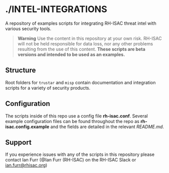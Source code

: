 # ./INTEL-INTEGRATIONS
A repository of examples scripts for integrating RH-ISAC threat intel with various security tools.<br>

> **Warning**
> Use the content in this repository at your own risk. RH-ISAC will not be held responsible for data loss, nor any other problems resulting from the use of this content. **These scripts are beta versions and intended to be used as an examples.**

## Structure
Root folders for `trustar` and `misp` contain documentation and integration scripts for a variety of security products. 

## Configuration
The scripts inside of this repo use a config file **rh-isac.conf**. Several example configuration files can be found throughout the repo as **rh-isac.config.example** and the fields are detailed in the relevant *README.md*.

## Support
If you experience issues with any of the scripts in this repository please contact Ian Furr (@Ian Furr (RH-ISAC) on the RH-ISAC Slack or ian.furr@rhisac.org)

